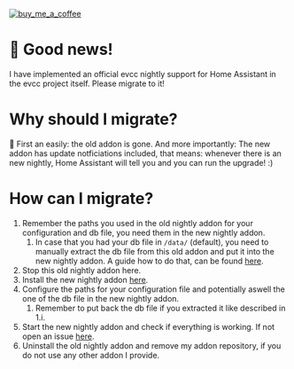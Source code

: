 [![buy_me_a_coffee](https://img.shields.io/badge/If%20you%20like%20it-Buy%20me%20a%20coffee-yellow.svg?style=for-the-badge)](https://www.buymeacoffee.com/dirkmaucher)

# :tada: Good news!
I have implemented an official evcc nightly support for Home Assistant in the evcc project itself. Please migrate to it!

# Why should I migrate?

:rocket: First an easily: the old addon is gone. And more importantly: The new addon has update notficiations included, that means: whenever there is an new nightly, Home Assistant will tell you and you can run the upgrade! :)

# How can I migrate?
1. Remember the paths you used in the old nightly addon for your configuration and db file, you need them in the new nightly addon.
   1. In case that you had your db file in `/data/` (default), you need to manually extract the db file from this old addon and put it into the new nightly addon. A guide how to do that, can be found [here](https://github.com/evcc-io/hassio-addon?tab=readme-ov-file#how-to-find-and-copy-dataevccdb).
2. Stop this old nightly addon here.
3. Install the new nightly addon [here](https://github.com/evcc-io/hassio-addon).
4. Configure the paths for your configuration file and potentially aswell the one of the db file in the new nightly addon.
   1. Remember to put back the db file if you extracted it like described in 1.i.
5. Start the new nightly addon and check if everything is working. If not open an issue [here](https://github.com/evcc-io/hassio-addon/issues/new).
6. Uninstall the old nightly addon and remove my addon repository, if you do not use any other addon I provide.

<!--

Notes to developers after forking or using the github template feature:
- While developing comment out the 'image' key from 'example/config.yaml' to make the supervisor build the addon
  - Remember to put this back when pushing up your changes.
- When you merge to the 'main' branch of your repository a new build will be triggered.
  - Make sure you adjust the 'version' key in 'example/config.yaml' when you do that.
  - Make sure you update 'example/CHANGELOG.md' when you do that.
  - The first time this runs you might need to adjust the image configuration on github container registry to make it public
- Adjust the 'image' key in 'example/config.yaml' so it points to your username instead of 'home-assistant'.
  - This is where the build images will be published to.
- Rename the example directory.
  - The 'slug' key in 'example/config.yaml' should match the directory name.
- Adjust all keys/url's that points to 'home-assistant' to now point to your user/fork.
- Share your repository on the forums https://community.home-assistant.io/c/projects/9
- Do awesome stuff!
 -->
